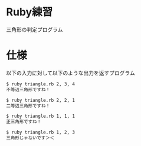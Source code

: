 # Ruby練習
三角形の判定プログラム

# 仕様
以下の入力に対して以下のような出力を返すプログラム

```bash
$ ruby triangle.rb 2, 3, 4
不等辺三角形ですね！

$ ruby triangle.rb 2, 2, 1
二等辺三角形ですね！

$ ruby triangle.rb 1, 1, 1
正三角形ですね！

$ ruby triangle.rb 1, 2, 3
三角形じゃないです＞＜

```

